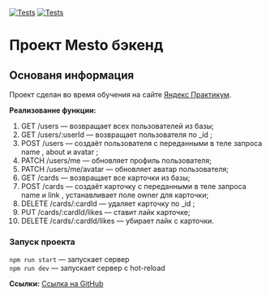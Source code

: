 [![Tests](../../actions/workflows/tests-13-sprint.yml/badge.svg)](../../actions/workflows/tests-13-sprint.yml) [![Tests](../../actions/workflows/tests-14-sprint.yml/badge.svg)](../../actions/workflows/tests-14-sprint.yml)
# Проект Mesto бэкенд


## Основаня информация
Проект сделан во время обучения на сайте [Яндекс Практикум](https://practicum.yandex.ru/).

**Реализованне функции:**
1. GET /users — возвращает всех пользователей из базы;
2. GET /users/:userId — возвращает пользователя по _id ;
3. POST /users — создаёт пользователя с переданными в теле запроса name , about и avatar ;
4. PATCH /users/me — обновляет профиль пользователя;
5. PATCH /users/me/avatar — обновляет аватар пользователя;
6. GET /cards — возвращает все карточки из базы;
7. POST /cards — создаёт карточку с переданными в теле запроса name и link , устанавливает поле owner для
карточки;
8. DELETE /cards/:cardId — удаляет карточку по _id ;
9. PUT /cards/:cardId/likes — ставит лайк карточке;
10. DELETE /cards/:cardId/likes — убирает лайк с карточки.
  
### Запуск проекта

`npm run start` — запускает сервер   
`npm run dev` — запускает сервер с hot-reload

**Ссылки:**
[Ссылка на GitHub](https://github.com/valvdov/express-mesto-gha)
